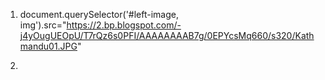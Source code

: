 1.  document.querySelector('#left-image, img').src="https://2.bp.blogspot.com/-j4yOugUEOpU/T7rQz6s0PFI/AAAAAAAAB7g/0EPYcsMq660/s320/Kathmandu01.JPG"

2.
